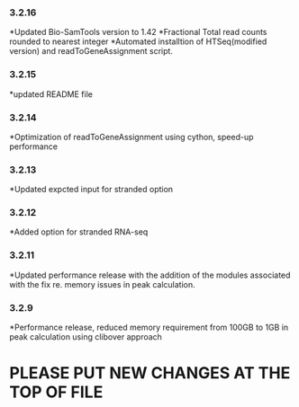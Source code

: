 
### 3.2.16
*Updated Bio-SamTools version to 1.42
*Fractional Total read counts rounded to nearest integer 
*Automated installtion of HTSeq(modified version) and readToGeneAssignment script.
### 3.2.15
*updated README file 
### 3.2.14
*Optimization of readToGeneAssignment using cython, speed-up performance
### 3.2.13
*Updated expcted input for stranded option 

### 3.2.12
*Added option for stranded RNA-seq 

### 3.2.11
*Updated performance release with the addition of the modules associated with the fix re. memory issues in peak calculation.

### 3.2.9
*Performance release, reduced memory requirement from 100GB to 1GB in peak calculation using clibover approach 

# PLEASE PUT NEW CHANGES AT THE TOP OF FILE
